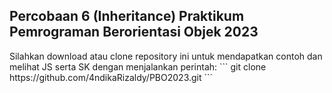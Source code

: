 <h2>Percobaan 6 (Inheritance) Praktikum Pemrograman Berorientasi Objek 2023</h2>
Silahkan download atau clone repository ini untuk mendapatkan contoh dan melihat JS serta SK dengan menjalankan perintah:
```
git clone https://github.com/4ndikaRizaldy/PBO2023.git
```

